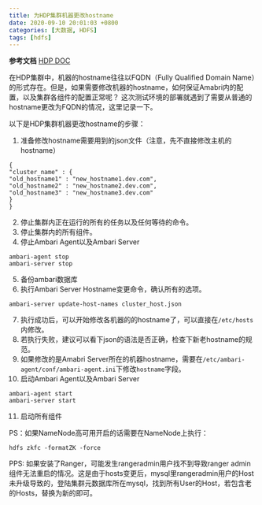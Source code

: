 ```yaml
---
title: 为HDP集群机器更改hostname
date: 2020-09-10 20:01:03 +0800
categories: [大数据, HDFS]
tags: [hdfs]
---
```


__参考文档__ [HDP DOC](https://docs.cloudera.com/HDPDocuments/Ambari-2.6.2.0/bk_ambari-administration/content/ch_changing_host_names.html)

在HDP集群中，机器的hostname往往以FQDN（Fully Qualified Domain Name）的形式存在。但是，如果需要修改机器的hostname，如何保证Amabri内的配置，以及集群各组件的配置正常呢？
这次测试环境的部署就遇到了需要从普通的hostname更改为FQDN的情况，这里记录一下。

以下是HDP集群机器更改hostname的步骤：
1. 准备修改hostname需要用到的json文件（注意，先不直接修改主机的hostname）
```
{
"cluster_name" : {
"old_hostname1" : "new_hostname1.dev.com",
"old_hostname2" : "new_hostname2.dev.com",
"old_hostname3" : "new_hostname3.dev.com"
}
}
```
2. 停止集群内正在运行的所有的任务以及任何等待的命令。
3. 停止集群内的所有组件。
4. 停止Ambari Agent以及Ambari Server
```
ambari-agent stop
ambari-server stop
```
5. 备份ambari数据库
6. 执行Ambari Server Hostname变更命令，确认所有的选项。
```
ambari-server update-host-names cluster_host.json
```
7. 执行成功后，可以开始修改各机器的的hostname了，可以直接在`/etc/hosts`内修改。
8. 若执行失败，建议可以看下json的语法是否正确，检查下新老hostname的规范。
9. 如果修改的是Amabri Server所在的机器hostname，需要在`/etc/ambari-agent/conf/ambari-agent.ini`下修改`hostname`字段。
10. 启动Ambari Agent以及Ambari Server
```
ambari-agent start
ambari-server start
```
11. 启动所有组件

PS：如果NameNode高可用开启的话需要在NameNode上执行：
```
hdfs zkfc -formatZK -force
```

PPS: 如果安装了Ranger，可能发生rangeradmin用户找不到导致ranger admin组件无法重启的情况。这是由于hosts变更后，mysql里rangeradmin用户的Host未升级导致的，登陆集群元数据库所在mysql，找到所有User的Host，若包含老的Hosts，替换为新的即可。